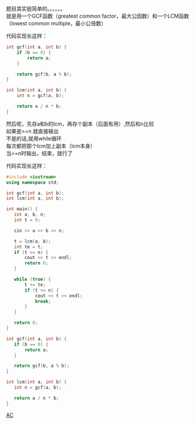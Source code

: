 题目其实挺简单的。。。。。。   
就是用一个GCF函数（greatest common factor，最大公因数）和一个LCM函数（lowest common multiple，最小公倍数）
   
     
     
代码实现长这样：
```cpp
int gcf(int a, int b) {
	if (b == 0) {
		return a;
	}

	return gcf(b, a % b);
}

int lcm(int a, int b) {
	int n = gcf(a, b);

	return a / n * b;
}
```

   
然后呢，先存a和b的lcm，再存个副本（后面有用）,然后和n比较  
 如果是>=n 就直接输出  
 不是的话,就用while循环  
 每次都把那个lcm加上副本（lcm本身）  
 当>=n时输出，结束，就行了
 
 代码实现长这样：  
 ```cpp
#include <iostream>
using namespace std;

int gcf(int a, int b);
int lcm(int a, int b);

int main() {
	int a, b, n;
	int t = 0;

	cin >> a >> b >> n;

	t = lcm(a, b);
    int te = t;
	if (t >= n) {
		cout << t << endl;
		return 0;
	}

	while (true) {
		t += te;
		if (t >= n) {
			cout << t << endl;
			break;
		}
	}

	return 0;
}

int gcf(int a, int b) {
	if (b == 0) {
		return a;
	}

	return gcf(b, a % b);
}

int lcm(int a, int b) {
	int n = gcf(a, b);

	return a / n * b;
}

```  
  
[AC](https://www.luogu.org/record/show?rid=15074196)
